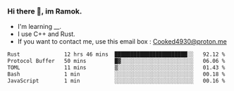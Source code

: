 ### Hi there 👋, im Ramok.

- I'm learning __.
- I use C++ and Rust.
- If you want to contact me, use this email box : Cooked4930@proton.me

<!--START_SECTION:waka-->

```txt
Rust              12 hrs 46 mins  ███████████████████████░░   92.12 %
Protocol Buffer   50 mins         █▓░░░░░░░░░░░░░░░░░░░░░░░   06.06 %
TOML              11 mins         ▒░░░░░░░░░░░░░░░░░░░░░░░░   01.43 %
Bash              1 min           ░░░░░░░░░░░░░░░░░░░░░░░░░   00.18 %
JavaScript        1 min           ░░░░░░░░░░░░░░░░░░░░░░░░░   00.16 %
```

<!--END_SECTION:waka-->
